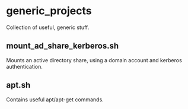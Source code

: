 # generic_projects
Collection of useful, generic stuff.

## mount_ad_share_kerberos.sh
Mounts an active directory share, using a domain account and kerberos authentication. 

## apt.sh
Contains useful apt/apt-get commands.
